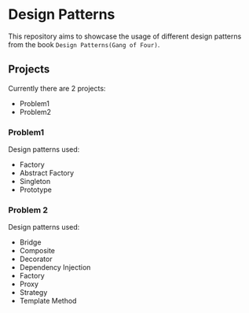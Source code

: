 # Design Patterns

This repository aims to showcase the usage of different design patterns from the book `Design Patterns(Gang of Four)`.

## Projects

Currently there are 2 projects:

- Problem1
- Problem2

### Problem1

Design patterns used:

- Factory
- Abstract Factory
- Singleton
- Prototype

### Problem 2

Design patterns used:

- Bridge
- Composite
- Decorator
- Dependency Injection
- Factory
- Proxy
- Strategy
- Template Method
